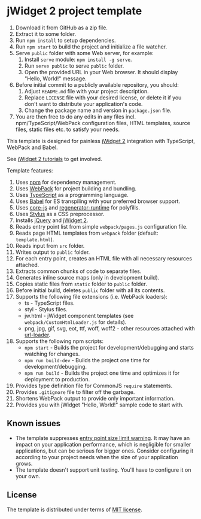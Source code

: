 # jWidget 2 project template

1. Download it from GitHub as a zip file.
2. Extract it to some folder.
3. Run `npm install` to setup dependencies.
4. Run `npm start` to build the project and initialize a file watcher.
5. Serve `public` folder with some Web server, for example:
    1. Install `serve` module: `npm install -g serve`.
    2. Run `serve public` to serve `public` folder.
    3. Open the provided URL in your Web browser. It should display "Hello, World!" message.
6. Before initial commit to a publicly available repository, you should:
    1. Adjust `README.md` file with your project description.
    2. Replace `LICENSE` file with your desired license, or delete it if you don't want to distribute your application's code.
    3. Change the package name and version in `package.json` file.
7. You are then free to do any edits in any files incl. npm/TypeScript/WebPack configuration files, HTML templates,
source files, static files etc. to satisfy your needs.

This template is designed for painless [jWidget 2](http://enepomnyaschih.github.io/jwidget/2.2/) integration with
TypeScript, WebPack and Babel.

See [jWidget 2 tutorials](http://enepomnyaschih.github.io/jwidget/2.2/tutorials/tutorial1.html) to get involved.

Template features:

1. Uses [npm](https://www.npmjs.com/) for dependency management.
2. Uses [WebPack](https://webpack.js.org/) for project building and bundling.
3. Uses [TypeScript](https://www.typescriptlang.org/) as a programming language.
4. Uses [Babel](https://babeljs.io/) for ES transpiling with your preferred browser support.
5. Uses [core-js](https://www.npmjs.com/package/core-js) and
[regenerator-runtime](https://www.npmjs.com/package/regenerator-runtime) for polyfills.
6. Uses [Stylus](http://stylus-lang.com/) as a CSS preprocessor.
7. Installs [jQuery](http://jquery.com/) and [jWidget 2](https://www.npmjs.com/package/jwidget).
6. Reads entry point list from simple `webpack/pages.js` configuration file.
7. Reads page HTML templates from `webpack` folder (default: `template.html`).
8. Reads input from `src` folder.
9. Writes output to `public` folder.
10. For each entry point, creates an HTML file with all necessary resources attached.
11. Extracts common chunks of code to separate files.
12. Generates inline source maps (only in development build).
13. Copies static files from `static` folder to `public` folder.
14. Before initial build, deletes `public` folder with all its contents.
15. Supports the following file extensions (i.e. WebPack loaders):
    * ts - TypeScript files.
    * styl - Stylus files.
    * jw.html - jWidget component templates (see `webpack/CustomHtmlLoader.js` for details).
    * png, jpg, gif, svg, eot, ttf, woff, woff2 - other resources attached with [url-loader](https://www.npmjs.com/package/url-loader).
16. Supports the following npm scripts:
    * `npm start` - Builds the project for development/debugging and starts watching for changes.
    * `npm run build-dev` - Builds the project one time for development/debugging.
    * `npm run build` - Builds the project one time and optimizes it for deployment to production.
17. Provides type definition file for CommonJS `require` statements.
18. Provides `.gitignore` file to filter off the garbage.
19. Shortens WebPack output to provide only important information.
20. Provides you with jWidget "Hello, World!" sample code to start with.

## Known issues

* The template suppresses [entry point size limit warning](https://github.com/webpack/webpack/issues/3216). It may have
an impact on your application performance, which is negligible for smaller applications, but can be serious for bigger
ones. Consider configuring it according to your project needs when the size of your application grows.
* The template doesn't support unit testing. You'll have to configure it on your own.

## License

The template is distributed under terms of [MIT license](https://opensource.org/licenses/MIT).
